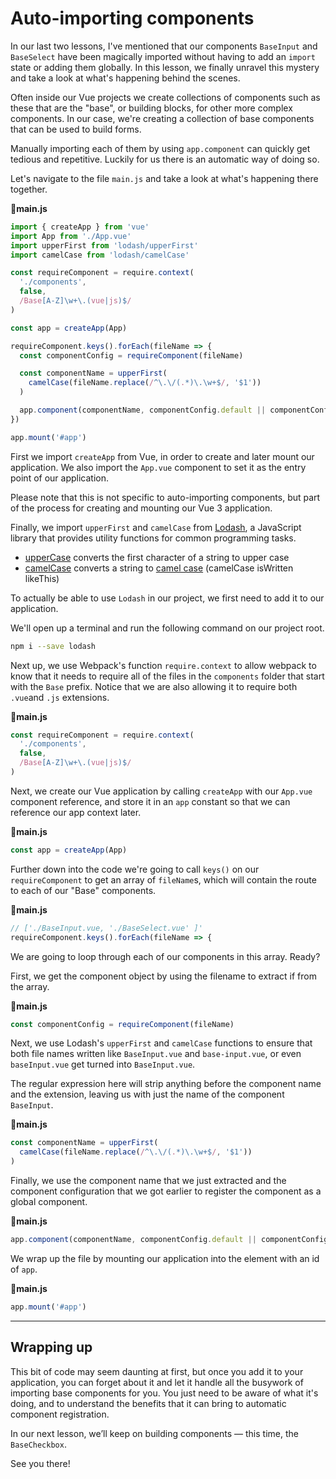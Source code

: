 # Auto-importing components

In our last two lessons, I've mentioned that our components `BaseInput` and `BaseSelect` have been magically imported without having to add an `import` state or adding them globally. In this lesson, we finally unravel this mystery and take a look at what's happening behind the scenes.

Often inside our Vue projects we create collections of components such as these that are the "base", or building blocks, for other more complex components. In our case, we're creating a collection of base components that can be used to build forms.

Manually importing each of them by using `app.component` can quickly get tedious and repetitive. Luckily for us there is an automatic way of doing so.

Let's navigate to the file `main.js` and take a look at what's happening there together.

📃**main.js**

```javascript
import { createApp } from 'vue'
import App from './App.vue'
import upperFirst from 'lodash/upperFirst'
import camelCase from 'lodash/camelCase'

const requireComponent = require.context(
  './components',
  false,
  /Base[A-Z]\w+\.(vue|js)$/
)

const app = createApp(App)

requireComponent.keys().forEach(fileName => {
  const componentConfig = requireComponent(fileName)

  const componentName = upperFirst(
    camelCase(fileName.replace(/^\.\/(.*)\.\w+$/, '$1'))
  )

  app.component(componentName, componentConfig.default || componentConfig)
})

app.mount('#app')
```

First we import `createApp` from Vue, in order to create and later mount our application. We also import the `App.vue` component to set it as the entry point of our application. 

Please note that this is not specific to auto-importing components, but part of the process for creating and mounting our Vue 3 application.

Finally, we import `upperFirst` and `camelCase` from [Lodash](https://lodash.com/), a JavaScript library that provides utility functions for common programming tasks.

- [upperCase](https://lodash.com/docs/4.17.10#upperFirst) converts the first character of a string to upper case
- [camelCase](https://lodash.com/docs/4.17.10#camelCase) converts a string to [camel case](https://en.wikipedia.org/wiki/CamelCase) (camelCase isWritten likeThis)

To actually be able to use `Lodash` in our project, we first need to add it to our application.

We'll open up a terminal and run the following command on our project root.

```bash
npm i --save lodash
```

Next up, we use Webpack's function `require.context` to allow webpack to know that it needs to require all of the files in the `components` folder that start with the `Base` prefix. Notice that we are also allowing it to require both `.vue`and `.js` extensions.

**📃main.js**

```javascript
const requireComponent = require.context(
  './components',
  false,
  /Base[A-Z]\w+\.(vue|js)$/
)
```

Next, we create our Vue application by calling `createApp` with our `App.vue` component reference, and store it in an `app` constant so that we can reference our app context later.

**📃main.js**

```javascript
const app = createApp(App)
```

Further down into the code we're going to call `keys()` on our `requireComponent` to get an array of `fileName`s, which will contain the route to each of our "Base" components.

**📃main.js**

```javascript
// ['./BaseInput.vue, './BaseSelect.vue' ]'
requireComponent.keys().forEach(fileName => {
```

We are going to loop through each of our components in this array. Ready?

First, we get the component object by using the filename to extract if from the array.

**📃main.js**

```javascript
const componentConfig = requireComponent(fileName)
```

Next, we use Lodash's `upperFirst` and `camelCase` functions to ensure that both file names written like `BaseInput.vue` and `base-input.vue`, or even `baseInput.vue` get turned into `BaseInput.vue`.

The regular expression here will strip anything before the component name and the extension, leaving us with just the name of the component `BaseInput`.

**📃main.js**

```javascript
const componentName = upperFirst(
  camelCase(fileName.replace(/^\.\/(.*)\.\w+$/, '$1'))
)
```

Finally, we use the component name that we just extracted and the component configuration that we got earlier to register the component as a global component.

**📃main.js**

```javascript
app.component(componentName, componentConfig.default || componentConfig)
```

We wrap up the file by mounting our application into the element with an id of `app`.

**📃main.js**

```javascript
app.mount('#app')
```

---

## Wrapping up

This bit of code may seem daunting at first, but once you add it to your application, you can forget about it and let it handle all the busywork of importing base components for you. You just need to be aware of what it's doing, and to understand the benefits that it can bring to automatic component registration.

In our next lesson, we’ll keep on building components — this time, the `BaseCheckbox`.

See you there!
